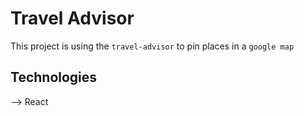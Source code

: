 # Travel Advisor

This project is using the `travel-advisor` to pin places in a `google map`

## Technologies
--> React

